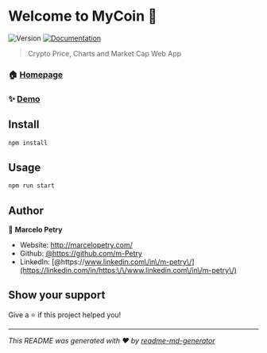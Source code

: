 # Welcome to MyCoin 👋
![Version](https://img.shields.io/badge/version-0.5.0-blue.svg?cacheSeconds=2592000)
[![Documentation](https://img.shields.io/badge/documentation-yes-brightgreen.svg)](https://github.com/m-Petry/MyCoin)

> Crypto Price, Charts and Market Cap Web App

### 🏠 [Homepage](https://my-coin.netlify.app/)

### ✨ [Demo](https://my-coin.netlify.app/)

## Install

```sh
npm install
```

## Usage

```sh
npm run start
```

## Author

👤 **Marcelo Petry**

* Website: http://marcelopetry.com/
* Github: [@https:\/\/github.com\/m-Petry](https://github.com/https:\/\/github.com\/m-Petry)
* LinkedIn: [@https:\/\/www.linkedin.com\/in\/m-petry\/](https://linkedin.com/in/https:\/\/www.linkedin.com\/in\/m-petry\/)

## Show your support

Give a ⭐️ if this project helped you!


***
_This README was generated with ❤️ by [readme-md-generator](https://github.com/kefranabg/readme-md-generator)_